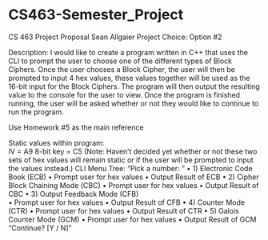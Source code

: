 # CS463-Semester_Project

CS 463		Project Proposal		Sean Allgaier
Project Choice: Option #2

Description: 
I would like to create a program written in C++ that uses the CLI to prompt the user to choose one of the different types of Block Ciphers. Once the user chooses a Block Cipher, the user will then be prompted to input 4 hex values, these values together will be used as the 16-bit input for the Block Ciphers. The program will then output the resulting value to the console for the user to view. Once the program is finished running, the user will be asked whether or not they would like to continue to run the program.

Use Homework #5 as the main reference

Static values within program:	
IV = A9
8-bit key = C5
(Note: Haven’t decided yet whether or not these two sets of hex values will remain static or if the user will be prompted to input the values instead.)
CLI Menu Tree:
“Pick a number: ”
• 1) Electronic Code Book (ECB)
	• Prompt user for hex values
		• Output Result of ECB
• 2) Cipher Block Chaining Mode (CBC)
	• Prompt user for hex values
		• Output Result of CBC
• 3) Output Feedback Mode (CFB) 	
• Prompt user for hex values
• Output Result of CFB
• 4) Counter Mode (CTR)
	• Prompt user for hex values
• Output Result of CTR
• 5) Galois Counter Mode (GCM)
• Prompt user for hex values
• Output Result of GCM
	“Continue? [Y / N]”
